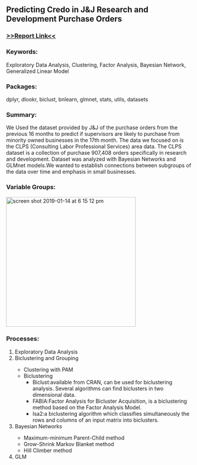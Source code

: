 <h2>Predicting Credo in J&J Research and Development Purchase Orders</h2>  
<h3><a href="https://www.dropbox.com/s/jf6ojrqx18jaqyf/IntpofDataII-Report.pdf?dl=0">>>Report Link<<</a></h3>
<h3>Keywords:</h3>
<p>Exploratory Data Analysis, Clustering, Factor Analysis, Bayesian Network, Generalized Linear Model</p>
<h3>Packages:</h3>
<p>dplyr, dlookr, biclust, bnlearn, glmnet, stats, utils, datasets</p>
<h3>Summary:</h3>
<p>We Used the dataset provided by J&J of the purchase orders from the previous 16 months to predict if supervisors are likely
to purchase from minority owned businesses in the 17th month. The data we focused on is the CLPS (Consulting Labor Professional Services) area data. The CLPS dataset is a collection of purchase 907,408 orders specifically in research and development. Dataset was analyzed with Bayesian Networks and GLMnet models.We wanted to establish connections between subgroups of the data over time and emphasis in small businesses.
</p>

<h3>Variable Groups:</h3>
<img width="350" alt="screen shot 2019-01-14 at 6 15 12 pm" src="https://user-images.githubusercontent.com/32077985/51147553-9a6b6a00-1828-11e9-8736-86ffcbe7d851.png">

<h3>Processes:</h3>
<p>
<ol>
<li>Exploratory Data Analysis</li>
<li>Biclustering and Grouping</li>
<ul>
<li>Clustering with PAM</li>
<li>Biclustering
<ul><li>Biclust:available from CRAN, can be used for biclustering analysis. Several algorithms can find biclusters in two dimensional data.</li>
<li>FABIA:Factor Analysis for Bicluster Acquisition, is a biclustering method based on the Factor Analysis Model.</li>
<li>Isa2:a biclustering algorithm which classifies simultaneously the rows and columns of an input matrix into biclusters.</li></ul></li>
</ul>
<li>Bayesian Networks</li>
  <ul>
    <li>Maximum-minimum Parent-Child method</li>
    <li>Grow-Shrink Markov Blanket method</li>
    <li>Hill Climber method</li>
  </ul>
<li>GLM</li>
</ol>
</p>
